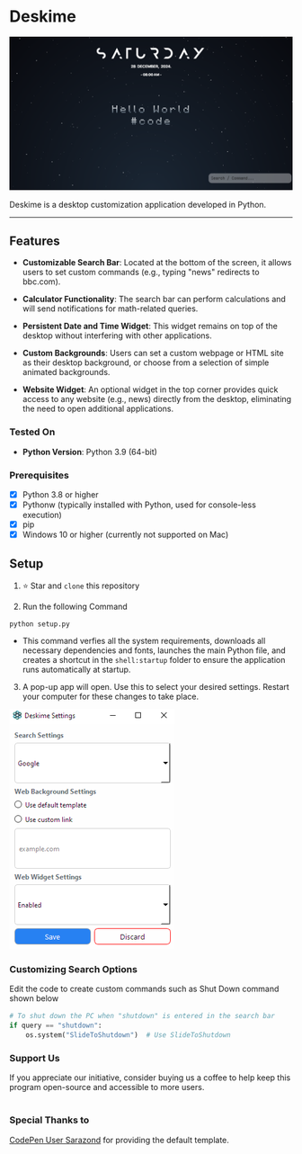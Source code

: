 # Deskime

![Screenshot](./screenshot.png)

Deskime is a desktop customization application developed in Python.

------------

## Features

-  **Customizable Search Bar**: Located at the bottom of the screen, it allows users to set custom commands (e.g., typing "news" redirects to bbc.com).
  
-  **Calculator Functionality**: The search bar can perform calculations and will send notifications for math-related queries.

-  **Persistent Date and Time Widget**: This widget remains on top of the desktop without interfering with other applications.

-  **Custom Backgrounds**: Users can set a custom webpage or HTML site as their desktop background, or choose from a selection of simple animated backgrounds.

- **Website Widget**: An optional widget in the top corner provides quick access to any website (e.g., news) directly from the desktop, eliminating the need to open additional applications.

### Tested On

- **Python Version**: Python 3.9 (64-bit)

### Prerequisites

- [x] Python 3.8 or higher
- [x] Pythonw (typically installed with Python, used for console-less execution)
- [x] pip
- [x] Windows 10 or higher (currently not supported on Mac)

## Setup

1. ⭐ Star and `clone` this repository
	
2.  Run the following Command
```
python setup.py
```
- This command verfies all the system requirements, downloads all necessary dependencies and fonts, launches the main Python file, and creates a shortcut in the `shell:startup` folder to ensure the application runs automatically at startup.

3. A pop-up app will open. Use this to select your desired settings. Restart your computer for these changes to take place.

![Popup](./popup.png)

### Customizing Search Options

Edit the code to create custom commands such as Shut Down command shown below
```python
# To shut down the PC when "shutdown" is entered in the search bar
if query == "shutdown":
    os.system("SlideToShutdown")  # Use SlideToShutdown
```

### Support Us
If you appreciate our initiative, consider buying us a coffee to help keep this program open-source and accessible to more users.
<br><br>

### Special Thanks to
[CodePen User Sarazond](https://codepen.io/sarazond/pen/LYGbwj) for providing the default template.
